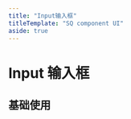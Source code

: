 ```yaml
---
title: "Input输入框"
titleTemplate: "SQ component UI"
aside: true
---
```


# Input 输入框

## 基础使用

<preview path="../../demo/Input/basic.vue" title="Input输入框 基础使用"></preview>
